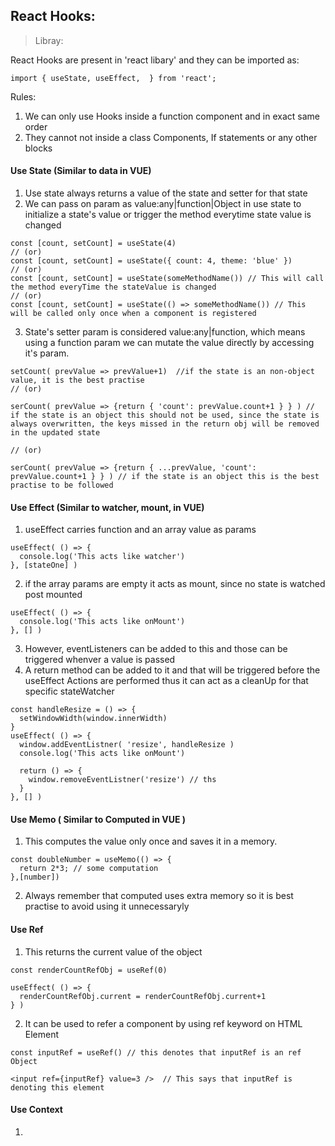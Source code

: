 ## React Hooks:

> Libray:

React Hooks are present in 'react libary' and they can be imported as:

```
import { useState, useEffect,  } from 'react'; 
```

Rules:
1. We can only use Hooks inside a function component and in exact same order
2. They cannot not inside a class Components, If statements or any other blocks



#### Use State (Similar to data in VUE)

1. Use state always returns a value of the state and setter for that state
2. We can pass on param as value:any|function|Object in use state to initialize a state's value or trigger the method everytime state value is changed

```
const [count, setCount] = useState(4)
// (or)
const [count, setCount] = useState({ count: 4, theme: 'blue' })
// (or)
const [count, setCount] = useState(someMethodName()) // This will call the method everyTime the stateValue is changed
// (or)
const [count, setCount] = useState(() => someMethodName()) // This will be called only once when a component is registered

```
3. State's setter param is considered value:any|function, which means using a function param we can mutate the value directly by accessing it's param. 

```
setCount( prevValue => prevValue+1)  //if the state is an non-object value, it is the best practise
// (or)

serCount( prevValue => {return { 'count': prevValue.count+1 } } ) // if the state is an object this should not be used, since the state is always overwritten, the keys missed in the return obj will be removed in the updated state

// (or)

serCount( prevValue => {return { ...prevValue, 'count': prevValue.count+1 } } ) // if the state is an object this is the best practise to be followed

```

#### Use Effect (Similar to watcher, mount, in VUE)

1. useEffect carries function and an array value as params

```
useEffect( () => { 
  console.log('This acts like watcher')
}, [stateOne] )
```

2. if the array params are empty it acts as mount, since no state is watched post mounted

```
useEffect( () => { 
  console.log('This acts like onMount')
}, [] )
```
3. However, eventListeners can be added to this and those can be triggered whenver a value is passed
4. A return method can be added to it and that will be triggered before the useEffect Actions are performed thus it can act as a cleanUp for that specific stateWatcher

```
const handleResize = () => {
  setWindowWidth(window.innerWidth)
}
useEffect( () => { 
  window.addEventListner( 'resize', handleResize )
  console.log('This acts like onMount')

  return () => {
    window.removeEventListner('resize') // ths
  }
}, [] )

```

#### Use Memo ( Similar to Computed in VUE )

1. This computes the value only once and saves it in a memory.

```
const doubleNumber = useMemo(() => {
  return 2*3; // some computation
},[number])
```

2. Always remember that computed uses extra memory so it is best practise to avoid using it unnecessaryly


#### Use Ref 

1. This returns the current value of the object
```
const renderCountRefObj = useRef(0)

useEffect( () => {
  renderCountRefObj.current = renderCountRefObj.current+1
} )
```

2. It can be used to refer a component by using ref keyword on HTML Element

```
const inputRef = useRef() // this denotes that inputRef is an ref Object

<input ref={inputRef} value=3 />  // This says that inputRef is denoting this element
```

#### Use Context

1. 